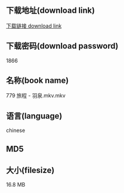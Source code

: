 ## 下载地址(download link)
[下载链接 download link](https://voluble-croquembouche-d321dc.netlify.app/?s=779+%E6%97%85%E7%A8%8B+-+%E7%BE%BD%E6%B3%89.mkv)

## 下载密码(download password)
1866

## 名称(book name)
779 旅程 - 羽泉.mkv.mkv

## 语言(language)
chinese

## MD5


## 大小(filesize)
16.8 MB
